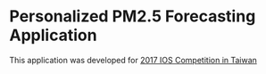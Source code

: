 # Personalized PM2.5 Forecasting Application


This application was developed for [2017 IOS Competition in Taiwan](https://www.techbang.com/posts/54074-celebrating-apple-2017app-mobile-innovation-competition-greater-china-taiwan-5-1-professor-of-student-teams-winning-the-grand-final-defeating-good-national-procedural)
